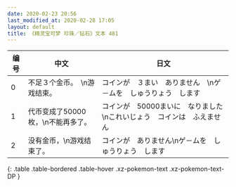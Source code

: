 ```yaml
---
date: 2020-02-23 20:56
last_modified_at: 2020-02-28 17:05
layout: default
title: 《精灵宝可梦 珍珠／钻石》文本 481
---
```

| 编号 | 中文 | 日文 |
| ---- | ---- | ---- |
| 0 | 不足３个金币。　\n游戏结束。 | コインが　３まい　ありません　\nゲ－ムを　しゅうりょう　します |
| 1 | 代币变成了50000枚，\n不能再多了。 | コインが　50000まいに　なりました\nこれいじょう　コインは　ふえません |
| 2 | 没有金币，\n游戏结束了。 | コインが　ありません\nゲ－ムを　しゅうりょう　します |
{: .table .table-bordered .table-hover .xz-pokemon-text .xz-pokemon-text-DP }